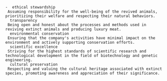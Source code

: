     -  ethical stewardship
     Assuming responsibility for the well-being of the revived animals, prioritizing their welfare and respecting their natural behaviors.
      transparency
     Being open and honest about the processes and methods used in reviving extinct animals and producing luxury meat.
      environmental conservation
     Ensuring that the company's activities have minimal impact on the environment and actively supporting conservation efforts.
      scientific excellence
     Striving for the highest standards of scientific research and technological development in the field of biotechnology and genetic engineering.
      cultural preservation
     Respecting and valuing the cultural heritage associated with extinct species, promoting awareness and appreciation of their significance.

